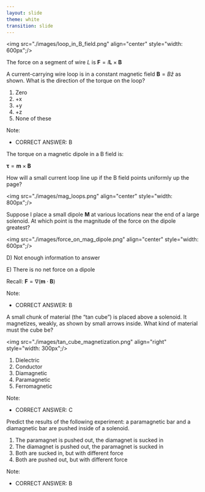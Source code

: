 ```yaml
---
layout: slide
theme: white
transition: slide
---
```


<section data-markdown>

<img src="./images/loop_in_B_field.png" align="center" style="width: 600px";/>

The force on a segment of wire $L$ is $\mathbf{F} = I \mathbf{L} \times \mathbf{B}$

A current-carrying wire loop is in a constant magnetic field $\mathbf{B} = B \hat{z}$ as shown. What is the direction of the torque on the loop?

1. Zero
2. +x
3. +y
4. +z
5. None of these

Note:
* CORRECT ANSWER: B
</section>

<section data-markdown>

The torque on a magnetic dipole in a B field is:

$\mathbf{\tau} = \mathbf{m} \times \mathbf{B}$

How will a small current loop line up if the B field points uniformly up the page?

<img src="./images/mag_loops.png" align="center" style="width: 800px";/>


</section>

<section data-markdown>

Suppose I place a small dipole $\mathbf{M}$ at various locations near the end of a large solenoid. At which point is the magnitude of the force on the dipole greatest?

<img src="./images/force_on_mag_dipole.png" align="center" style="width: 600px";/>


D) Not enough information to answer

E) There is no net force on a dipole

Recall: $\mathbf{F} = \nabla (\mathbf{m}\cdot\mathbf{B})$

Note:
* CORRECT ANSWER: B

</section>



<section data-markdown>

A small chunk of material (the “tan cube”) is placed above a solenoid. It magnetizes, weakly, as shown by small arrows inside.
What kind of material must the cube be?


<img src="./images/tan_cube_magnetization.png" align="right" style="width: 300px";/>


1. Dielectric
2. Conductor
3. Diamagnetic
4. Paramagnetic
5. Ferromagnetic

Note:
* CORRECT ANSWER: C

</section>

<section data-markdown>

Predict the results of the following experiment: a paramagnetic bar and a diamagnetic bar are pushed inside of a solenoid.


1. The paramagnet is pushed out, the diamagnet is sucked in
2. The diamagnet is pushed out, the paramagnet is sucked in
3. Both are sucked in, but with different force
4. Both are pushed out, but with different force

Note:
* CORRECT ANSWER: B

</section>
